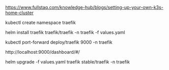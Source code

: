 https://www.fullstaq.com/knowledge-hub/blogs/setting-up-your-own-k3s-home-cluster

kubectl create namespace traefik

helm install traefik traefik/traefik -n traefik -f values.yaml

kubectl port-forward deploy/traefik 9000 -n traefik

http://localhost:9000/dashboard/#/


helm upgrade -f values.yaml traefik stable/traefik -n traefik
